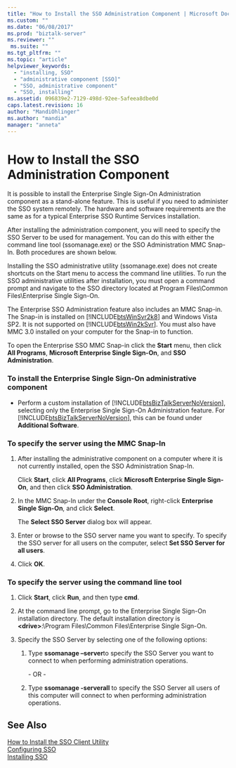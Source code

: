 ```yaml
---
title: "How to Install the SSO Administration Component | Microsoft Docs"
ms.custom: ""
ms.date: "06/08/2017"
ms.prod: "biztalk-server"
ms.reviewer: ""
 ms.suite: ""
ms.tgt_pltfrm: ""
ms.topic: "article"
helpviewer_keywords: 
  - "installing, SSO"
  - "administrative component [SSO]"
  - "SSO, administrative component"
  - "SSO, installing"
ms.assetid: 096839e2-7129-498d-92ee-5afeea8dbe0d
caps.latest.revision: 16
author: "MandiOhlinger"
ms.author: "mandia"
manager: "anneta"
---
```

# How to Install the SSO Administration Component
It is possible to install the Enterprise Single Sign-On Administration component as a stand-alone feature. This is useful if you need to administer the SSO system remotely. The hardware and software requirements are the same as for a typical Enterprise SSO Runtime Services installation.  
  
 After installing the administration component, you will need to specify the SSO Server to be used for management. You can do this with either the command line tool (ssomanage.exe) or the SSO Administration MMC Snap-In. Both procedures are shown below.  
  
 Installing the SSO administrative utility (ssomanage.exe) does not create shortcuts on the Start menu to access the command line utilities. To run the SSO administrative utilities after installation, you must open a command prompt and navigate to the SSO directory located at Program Files\Common Files\Enterprise Single Sign-On.  
  
 The Enterprise SSO Administration feature also includes an MMC Snap-in. The Snap-in is installed on [!INCLUDE[btsWinSvr2k8](../includes/btswinsvr2k8-md.md)] and Windows Vista SP2. It is not supported on [!INCLUDE[btsWin2kSvr](../includes/btswin2ksvr-md.md)]. You must also have MMC 3.0 installed on your computer for the Snap-in to function.  
  
 To open the Enterprise SSO MMC Snap-in click the **Start** menu, then click **All Programs**, **Microsoft Enterprise Single Sign-On**, and **SSO Administration**.  
  
### To install the Enterprise Single Sign-On administrative component  
  
-   Perform a custom installation of [!INCLUDE[btsBizTalkServerNoVersion](../includes/btsbiztalkservernoversion-md.md)], selecting only the Enterprise Single Sign-On Administration feature. For [!INCLUDE[btsBizTalkServerNoVersion](../includes/btsbiztalkservernoversion-md.md)], this can be found under **Additional Software**.  
  
### To specify the server using the MMC Snap-In  
  
1.  After installing the administrative component on a computer where it is not currently installed, open the SSO Administration Snap-In.  
  
     Click **Start**, click **All Programs**, click **Microsoft Enterprise Single Sign-On**, and then click **SSO Administration**.  
  
2.  In the MMC Snap-In under the **Console Root**, right-click **Enterprise Single Sign-On**, and click **Select**.  
  
     The **Select SSO Server** dialog box will appear.  
  
3.  Enter or browse to the SSO server name you want to specify. To specify the SSO server for all users on the computer, select **Set SSO Server for all users**.  
  
4.  Click **OK**.  
  
### To specify the server using the command line tool  
  
1.  Click **Start**, click **Run**, and then type **cmd**.  
  
2.  At the command line prompt, go to the Enterprise Single Sign-On installation directory. The default installation directory is **\<drive>**:\Program Files\Common Files\Enterprise Single Sign-On.  
  
3.  Specify the SSO Server by selecting one of the following options:  
  
    1.  Type **ssomanage –server**to specify the SSO Server you want to connect to when performing administration operations.  
  
         \- OR -  
  
    2.  Type **ssomanage -serverall** to specify the SSO Server all users of this computer will connect to when performing administration operations.  
  
## See Also  
 [How to Install the SSO Client Utility](../core/how-to-install-the-sso-client-utility.md)   
 [Configuring SSO](../core/configuring-sso.md)   
 [Installing SSO](../core/installing-sso.md)